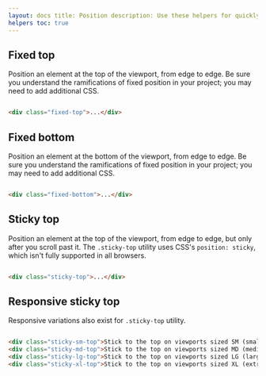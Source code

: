 ```yaml
---
layout: docs title: Position description: Use these helpers for quickly configuring the position of an element. group:
helpers toc: true
---
```


## Fixed top

Position an element at the top of the viewport, from edge to edge. Be sure you understand the ramifications of fixed
position in your project; you may need to add additional CSS.

```html

<div class="fixed-top">...</div>
```

## Fixed bottom

Position an element at the bottom of the viewport, from edge to edge. Be sure you understand the ramifications of fixed
position in your project; you may need to add additional CSS.

```html

<div class="fixed-bottom">...</div>
```

## Sticky top

Position an element at the top of the viewport, from edge to edge, but only after you scroll past it. The `.sticky-top`
utility uses CSS's `position: sticky`, which isn't fully supported in all browsers.

```html

<div class="sticky-top">...</div>
```

## Responsive sticky top

Responsive variations also exist for `.sticky-top` utility.

```html

<div class="sticky-sm-top">Stick to the top on viewports sized SM (small) or wider</div>
<div class="sticky-md-top">Stick to the top on viewports sized MD (medium) or wider</div>
<div class="sticky-lg-top">Stick to the top on viewports sized LG (large) or wider</div>
<div class="sticky-xl-top">Stick to the top on viewports sized XL (extra-large) or wider</div>
```
